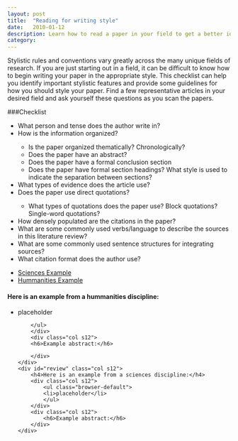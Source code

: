```yaml
---
layout: post
title:  "Reading for writing style"
date:   2010-01-12
description: Learn how to read a paper in your field to get a better idea for how to write your research paper.  
category: 
---
```

<p class="intro"> Stylistic rules and conventions vary greatly across the many unique fields of research. If you are just starting out in a field, it can be difficult to know how to begin writing your paper in the appropriate style. This checklist can help you identify important stylistic features and provide some guidelines for how you should style your paper. Find a few representative articles in your desired field and ask yourself these questions as you scan the papers.
</p>
<div class="row z-depth-2 hoverable blue lighten-5">
###Checklist
<ul class="browser-default"><li> What person and tense does the author write in? </li>
<li>How is the information organized?</li>
  <ul class="browser-default"><li>Is the paper organized thematically? Chronologically?</li>
  <li>Does the paper have an abstract?</li>
  <li>Does the paper have a formal conclusion section</li>
  <li>Does the paper have formal section headings? What style is used to indicate the separation between sections?</li></ul>
<li>What types of evidence does the article use?</li>
<li> Does the paper use direct quotations? </li>
  <ul class="browser-default"><li> What types of quotations does the paper use? Block quotations? Single-word quotations? </li></ul>
<li>How densely populated are the citations in the paper?</li>
<li>What are some commonly used verbs/language to describe the sources in this literature review? </li>
<li>What are some commonly used sentence structures for integrating sources?</li>
<li>What citation format does the author use? </li>

</ul>
</div>



<div class="row z-depth-2">
    <div class="col s12">
      <ul class="tabs">
        <li class="tab col s6"><a class="active" href="#primary">Sciences Example</a></li>
        <li class="tab col s6"><a href="#review">Hummanities Example</a></li>
      </ul>
    </div>
    <div id="primary" class="col s12">
        <h4>Here is an example from a hummanities discipline:</h4>
        <div class="col s12">
            <ul class="browser-default">
            <li>placeholder</li>
            
        </ul>
        </div>
        <div class="col s12">
        <h6>Example abstract:</h6>
        
        </div>
    </div>
    <div id="review" class="col s12">
        <h4>Here is an example from a sciences discipline:</h4>
        <div class="col s12">
            <ul class="browser-default">
            <li>placeholder</li>
            </ul>
        </div>
        <div class="col s12">
            <h6>Example abstract:</h6>
        </div>
    </div>
</div>
   


